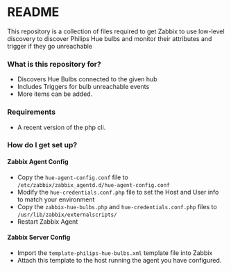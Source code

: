 # README #

This repository is a collection of files required to get Zabbix to use low-level discovery to discover Philips Hue bulbs and monitor their attributes and trigger if they go unreachable

### What is this repository for? ###

* Discovers Hue Bulbs connected to the given hub
* Includes Triggers for bulb unreachable events
* More items can be added.

### Requirements ###
* A recent version of the php cli.

### How do I get set up? ###

#### Zabbix Agent Config ####
* Copy the `hue-agent-config.conf` file to  `/etc/zabbix/zabbix_agentd.d/hue-agent-config.conf`
* Modify the `hue-credentials.conf.php` file to set the Host and User info to match your environment
* Copy the `zabbix-hue-bulbs.php` and `hue-credentials.conf.php` files to `/usr/lib/zabbix/externalscripts/`
* Restart Zabbix Agent

#### Zabbix Server Config ####
* Import the `template-philips-hue-bulbs.xml` template file into Zabbix
* Attach this template to the host running the agent you have configured.
